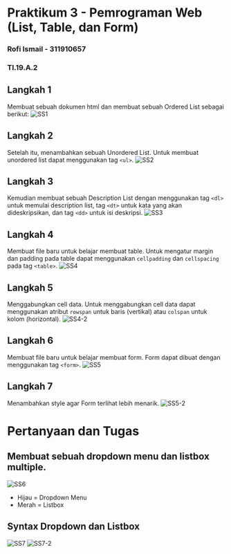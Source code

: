 # Praktikum 3 - Pemrograman Web (List, Table, dan Form)

### Rofi Ismail - 311910657
### TI.19.A.2

## Langkah 1
Membuat sebuah dokumen html dan membuat sebuah Ordered List sebagai berikut:
![SS1](https://user-images.githubusercontent.com/56240078/114412677-85344000-9bd7-11eb-9a60-c6d3f998cd96.jpg)

## Langkah 2
Setelah itu, menambahkan sebuah Unordered List. Untuk membuat unordered list dapat menggunakan tag `<ul>`.
![SS2](https://user-images.githubusercontent.com/56240078/114412687-86656d00-9bd7-11eb-9fec-7446393d2420.jpg)

## Langkah 3
Kemudian membuat sebuah Description List dengan menggunakan tag `<dl>` untuk memulai description list, tag `<dt>` untuk kata yang akan dideskripsikan, dan tag `<dd>` untuk isi deskripsi.
![SS3](https://user-images.githubusercontent.com/56240078/114412690-87969a00-9bd7-11eb-87f3-ce3d93d8656c.jpg)

## Langkah 4
Membuat file baru untuk belajar membuat table. Untuk mengatur margin dan padding pada table dapat menggunakan `cellpadding` dan `cellspacing` pada tag `<table>`.
![SS4](https://user-images.githubusercontent.com/56240078/114412697-882f3080-9bd7-11eb-93fc-1562dc47a505.jpg)

## Langkah 5
Menggabungkan cell data. Untuk menggabungkan cell data dapat menggunakan atribut `rowspan` untuk baris (vertikal) atau `colspan` untuk kolom (horizontal).
![SS4-2](https://user-images.githubusercontent.com/56240078/114412704-89f8f400-9bd7-11eb-8ecc-329fec81ede0.jpg)

## Langkah 6
Membuat file baru untuk belajar membuat form. Form dapat dibuat dengan menggunakan tag `<form>`.
![SS5](https://user-images.githubusercontent.com/56240078/114412716-8bc2b780-9bd7-11eb-983c-705ff8521727.jpg)

## Langkah 7
Menambahkan style agar Form terlihat lebih menarik.
![SS5-2](https://user-images.githubusercontent.com/56240078/114412725-8e251180-9bd7-11eb-8906-9a60fbdc8149.jpg)

# Pertanyaan dan Tugas
## Membuat sebuah dropdown menu dan listbox multiple.
![SS6](https://user-images.githubusercontent.com/56240078/114412743-91200200-9bd7-11eb-851b-1fd227c3bec1.jpg)
- Hijau = Dropdown Menu
- Merah = Listbox

## Syntax Dropdown dan Listbox
![SS7](https://user-images.githubusercontent.com/56240078/114412747-91b89880-9bd7-11eb-9d0d-c4232f273243.jpg)
![SS7-2](https://user-images.githubusercontent.com/56240078/114412751-92e9c580-9bd7-11eb-87dd-32c55a1e51b9.jpg)
